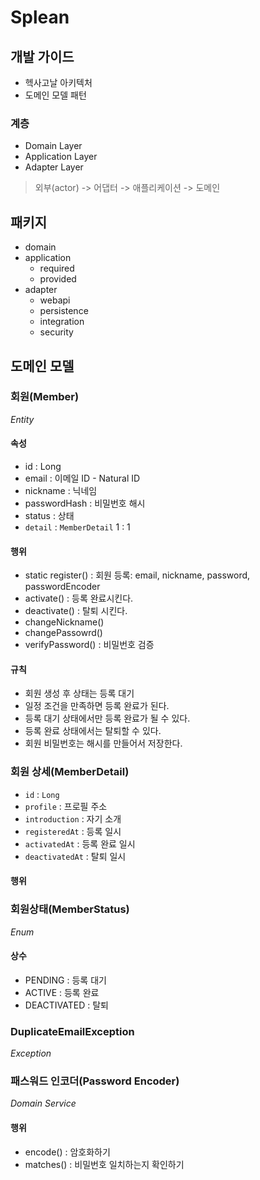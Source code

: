# Splean
## 개발 가이드
- 헥사고날 아키텍처
- 도메인 모델 패턴

### 계층
- Domain Layer
- Application Layer
- Adapter Layer

> 외부(actor) -> 어댑터 -> 애플리케이션 -> 도메인

## 패키지
- domain
- application
  - required   
  - provided
- adapter
  - webapi
  - persistence
  - integration
  - security

## 도메인 모델

### 회원(Member)
_Entity_
#### 속성
- id : Long
- email : 이메일 ID - Natural ID
- nickname : 닉네임
- passwordHash : 비밀번호 해시
- status : 상태
- `detail` : `MemberDetail` 1 : 1 
#### 행위
- static register() : 회원 등록: email, nickname, password, passwordEncoder
- activate() : 등록 완료시킨다.
- deactivate() : 탈퇴 시킨다.
- changeNickname() 
- changePassowrd()
- verifyPassword() : 비밀번호 검증
#### 규칙
- 회원 생성 후 상태는 등록 대기
- 일정 조건을 만족하면 등록 완료가 된다.
- 등록 대기 상태에서만 등록 완료가 될 수 있다.
- 등록 완료 상태에서는 탈퇴할 수 있다.
- 회원 비밀번호는 해시를 만들어서 저장한다.

### 회원 상세(MemberDetail)
- `id` : `Long`
- `profile` : 프로필 주소
- `introduction` : 자기 소개
- `registeredAt` : 등록 일시
- `activatedAt` : 등록 완료 일시
- `deactivatedAt` : 탈퇴 일시
#### 행위


### 회원상태(MemberStatus)
_Enum_
#### 상수
- PENDING : 등록 대기
- ACTIVE : 등록 완료
- DEACTIVATED : 탈퇴

### DuplicateEmailException
_Exception_

### 패스워드 인코더(Password Encoder)
_Domain Service_
#### 행위
- encode() : 암호화하기
- matches() : 비밀번호 일치하는지 확인하기
